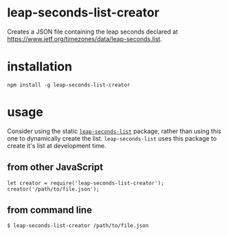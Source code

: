 # leap-seconds-list-creator
Creates a JSON file containing the leap seconds declared at https://www.ietf.org/timezones/data/leap-seconds.list.

# installation
```
npm install -g leap-seconds-list-creator
```

# usage

Consider using the static [`leap-seconds-list`](https://www.npmjs.com/package/leap-seconds-list) package, rather than using this one to dynamically create the list. `leap-seconds-list` uses this package to create it's list at development time.

## from other JavaScript
```
let creator = require('leap-seconds-list-creator');
creator('/path/to/file.json');
```

## from command line
```
$ leap-seconds-list-creator /path/to/file.json
```
